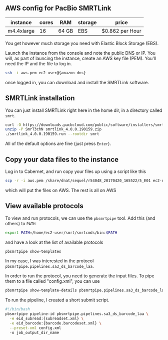 ## AWS config for PacBio SMRTLink 

instance|cores|RAM|storage|price
--------|-----|---|-------|------
m4.4xlarge|16|64 GB|EBS|$0.862 per Hour

You get however much storage you need with Elastic Block Storage (EBS). 

Launch the instance from the console and note the public DNS or IP. You will, as part of launcing the instance, create an AWS key file (PEM). You'll need the IP and the file to log in. 

```bash
ssh -i aws.pem ec2-user@{amazon-dns}
```

once logged in, you can download and install the SMRTLink software. 

## SMRTLink installation 

You can just install SMRTLink right here in the home dir, in a directory called `smrt`. 

```bash
curl -O https://downloads.pacbcloud.com/public/software/installers/smrtlink_4.0.0.190159.zip
unzip -P SmrT3chN smrtlink_4.0.0.190159.zip
./smrtlink_4.0.0.190159.run --rootdir smrt 
``` 

All of the default options are fine (just press `Enter`). 

## Copy your data files to the instance 

Log in to Cabernet, and run copy your files up using a script like this 

```bash
scp -r -i aws.pem /share/dnat/sequel/r54048_20170420_165522/5_E01 ec2-user@{amazon-dns}:input_files 
```

which will put the files on AWS. The rest is all on AWS

## View available protocols 

To view and run protocols, we can use the `pbsmrtpipe` tool. Add this (and others) to `PATH`

```bash
export PATH=/home/ec2-user/smrt/smrtcmds/bin:$PATH
```

and have a look at the list of available protocols

```bash
pbsmrtpipe show-templates 
```

In my case, I was interested in the protocol `pbsmrtpipe.pipelines.sa3_ds_barcode_laa`. 

In order to run the protocol, you need to generate the input files. To pipe them to a file called "config.xml", you can use 

```bash 
pbsmrtpipe show-template-details pbsmrtpipe.pipelines.sa3_ds_barcode_laa -o config.xml
```

To run the pipeline, I created a short submit script. 

```bash
#!/bin/bash
pbsmrtpipe pipeline-id pbsmrtpipe.pipelines.sa3_ds_barcode_laa \
  -e eid_subread:{subreadset.xml} \
  -e eid_barcode:{barcode.barcodeset.xml} \
  --preset-xml config.xml
  -o job_output_dir_name 
```

